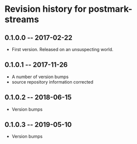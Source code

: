 # Revision history for postmark-streams

## 0.1.0.0  -- 2017-02-22

* First version. Released on an unsuspecting world.

## 0.1.0.1  -- 2017-11-26

* A number of version bumps
* source repository information corrected

## 0.1.0.2 -- 2018-06-15

* Version bumps	

## 0.1.0.3 -- 2019-05-10

* Version bumps	
	
